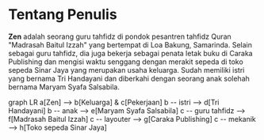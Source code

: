 # Tentang Penulis

**Zen** adalah seorang guru tahfidz di pondok pesantren tahfidz Quran "Madrasah Baitul Izzah" yang bertempat di Loa Bakung, Samarinda. Selain sebagai guru tahfidz, dia juga bekerja sebagai penata letak buku di Caraka Publishing dan mengisi waktu senggang dengan merakit sepeda di toko sepeda Sinar Jaya yang merupakan usaha keluarga. Sudah memiliki istri yang bernama Tri Handayani dan diberkahi dengan seorang anak solehah bernama Maryam Syafa Salsabila.

<div class="mermaid">
graph LR
 a[Zen] --> b[Keluarga] & c[Pekerjaan]
 b -- istri --> d[Tri Handayani]
 b -- anak --> e[Maryam Syafa Salsabila]
 c -- guru tahfidz --> f[Madrasah Baitul Izzah]
 c -- layouter --> g[Caraka Publishing]
 c -- mekanik --> h[Toko sepeda Sinar Jaya]
</div>